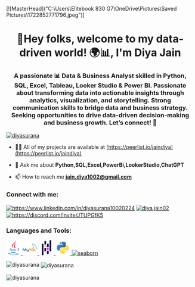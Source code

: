 [![MasterHead]("C:\Users\Elitebook 830 G7\OneDrive\Pictures\Saved Pictures\1722852771796.jpeg")]
<h1 align="center">👋Hey folks, welcome to my data-driven world! 🌍📊, I'm Diya Jain</h1>
<h3 align="center">A passionate 📊 Data & Business Analyst skilled in Python, SQL, Excel, Tableau, Looker Studio & Power BI. Passionate about transforming data into actionable insights through analytics, visualization, and storytelling. Strong communication skills to bridge data and business strategy. Seeking opportunities to drive data-driven decision-making and business growth. Let’s connect! 🚀</h3>

<p align="left"> <a href="https://github.com/ryo-ma/github-profile-trophy"><img src="https://github-profile-trophy.vercel.app/?username=diyasurana" alt="diyasurana" /></a> </p>

- 👨‍💻 All of my projects are available at [https://peerlist.io/jaindiya](https://peerlist.io/jaindiya)

- 💬 Ask me about **Python,SQL,Excel,PowerBi,LookerStudio,ChatGPT**

- 📫 How to reach me **jain.diya1002@gmail.com**

<h3 align="left">Connect with me:</h3>
<p align="left">
<a href="https://linkedin.com/in/https://www.linkedin.com/in/diyasurana10020224" target="blank"><img align="center" src="https://raw.githubusercontent.com/rahuldkjain/github-profile-readme-generator/master/src/images/icons/Social/linked-in-alt.svg" alt="https://www.linkedin.com/in/diyasurana10020224" height="30" width="40" /></a>
<a href="https://instagram.com/diya.jain02" target="blank"><img align="center" src="https://raw.githubusercontent.com/rahuldkjain/github-profile-readme-generator/master/src/images/icons/Social/instagram.svg" alt="diya.jain02" height="30" width="40" /></a>
<a href="https://discord.gg/https://discord.com/invite/JTUPGfK5" target="blank"><img align="center" src="https://raw.githubusercontent.com/rahuldkjain/github-profile-readme-generator/master/src/images/icons/Social/discord.svg" alt="https://discord.com/invite/JTUPGfK5" height="30" width="40" /></a>
</p>

<h3 align="left">Languages and Tools:</h3>
<p align="left"> <a href="https://www.java.com" target="_blank" rel="noreferrer"> <img src="https://raw.githubusercontent.com/devicons/devicon/master/icons/java/java-original.svg" alt="java" width="40" height="40"/> </a> <a href="https://www.mysql.com/" target="_blank" rel="noreferrer"> <img src="https://raw.githubusercontent.com/devicons/devicon/master/icons/mysql/mysql-original-wordmark.svg" alt="mysql" width="40" height="40"/> </a> <a href="https://pandas.pydata.org/" target="_blank" rel="noreferrer"> <img src="https://raw.githubusercontent.com/devicons/devicon/2ae2a900d2f041da66e950e4d48052658d850630/icons/pandas/pandas-original.svg" alt="pandas" width="40" height="40"/> </a> <a href="https://www.python.org" target="_blank" rel="noreferrer"> <img src="https://raw.githubusercontent.com/devicons/devicon/master/icons/python/python-original.svg" alt="python" width="40" height="40"/> </a> <a href="https://seaborn.pydata.org/" target="_blank" rel="noreferrer"> <img src="https://seaborn.pydata.org/_images/logo-mark-lightbg.svg" alt="seaborn" width="40" height="40"/> </a> </p>

<p><img align="left" src="https://github-readme-stats.vercel.app/api/top-langs?username=diyasurana&show_icons=true&locale=en&layout=compact" alt="diyasurana" /></p>

<p>&nbsp;<img align="center" src="https://github-readme-stats.vercel.app/api?username=diyasurana&show_icons=true&locale=en" alt="diyasurana" /></p>

<p><img align="center" src="https://github-readme-streak-stats.herokuapp.com/?user=diyasurana&" alt="diyasurana" /></p>
